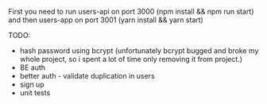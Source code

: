 First you need to run users-api on port 3000 (npm install && npm run start) and then users-app on port 3001 (yarn install && yarn start)

TODO:
 - hash password using bcrypt (unfortunately bcrypt bugged and broke my whole project, so i spent a lot of time only removing it from project.)
 - BE auth
 - better auth - validate duplication in users
 - sign up
 - unit tests
